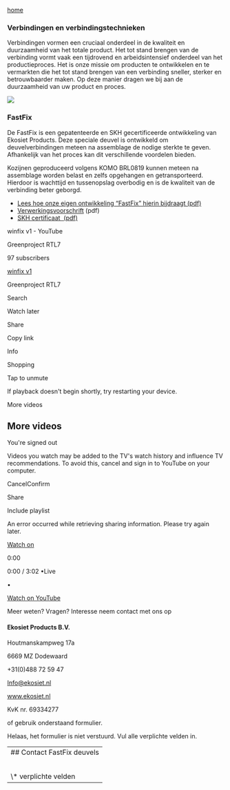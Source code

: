 [home](https://www.ekosiet.nl/ "Ekosiet")

### Verbindingen en verbindingstechnieken

Verbindingen vormen een cruciaal onderdeel in de kwaliteit en duurzaamheid van het totale product. Het tot stand brengen van de verbinding vormt vaak een tijdrovend en arbeidsintensief onderdeel van het productieproces. Het is onze missie om producten te ontwikkelen en te vermarkten die het tot stand brengen van een verbinding sneller, sterker en betrouwbaarder maken. Op deze manier dragen we bij aan de duurzaamheid van uw product en proces.

![](https://www.ekosiet.nl/applications/weemen/ekosiet/cache/image/ratio/450/450/-Afbeeldingen-winfix-afbeeldingdeuvels-300x201.png)

### FastFix

De FastFix is een gepatenteerde en SKH gecertificeerde ontwikkeling van Ekosiet Products. Deze speciale deuvel is ontwikkeld om deuvelverbindingen meteen na assemblage de nodige sterkte te geven. Afhankelijk van het proces kan dit verschillende voordelen bieden.

Kozijnen geproduceerd volgens KOMO BRL0819 kunnen meteen na assemblage worden belast en zelfs opgehangen en getransporteerd. Hierdoor is wachttijd en tussenopslag overbodig en is de kwaliteit van de verbinding beter geborgd.

- [Lees hoe onze eigen ontwikkeling “FastFix” hierin bijdraagt (pdf)](https://www.ekosiet.nl/download/367/Afbeeldingen/winfix/kosten_baten_analyse.pdf)
- [Verwerkingsvoorschrift](https://www.ekosiet.nl/download/369/Afbeeldingen/winfix/verwerkingsvoorschrift-FAstFix-1480-V2018_1.pdf) (pdf)
- [SKH certificaat  (pdf)](https://www.ekosiet.nl/download/368/Afbeeldingen/winfix/Winfix-Kwaliteitsverklaring-SKH-027.pdf)

winfix v1 - YouTube

Greenproject RTL7

97 subscribers

[winfix v1](https://www.youtube.com/watch?v=pHLaSjOCSJo)

Greenproject RTL7

Search

Watch later

Share

Copy link

Info

Shopping

Tap to unmute

If playback doesn't begin shortly, try restarting your device.

More videos

## More videos

You're signed out

Videos you watch may be added to the TV's watch history and influence TV recommendations. To avoid this, cancel and sign in to YouTube on your computer.

CancelConfirm

Share

Include playlist

An error occurred while retrieving sharing information. Please try again later.

[Watch on](https://www.youtube.com/watch?v=pHLaSjOCSJo)

0:00

0:00 / 3:02
•Live

•

[Watch on YouTube](https://www.youtube.com/watch?v=pHLaSjOCSJo "Watch on YouTube")

Meer weten? Vragen? Interesse neem contact met ons op

#### Ekosiet Products B.V.

Houtmanskampweg 17a

6669 MZ Dodewaard

+31(0)488 72 59 47

Info@ekosiet.nl

www.ekosiet.nl

KvK nr. 69334277

of gebruik onderstaand formulier.

Helaas, het formulier is niet verstuurd. Vul alle verplichte velden in.

|     |
| --- |
| ## Contact FastFix deuvels |
|  |
|  |
|  |
|  |
|  |
| \\* verplichte velden |